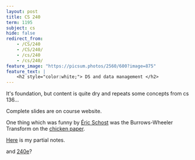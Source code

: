 ```yaml
---
layout: post
title: CS 240
term: 1195
subject: cs
hide: false
redirect_from:
    - /CS/240
    - /CS/240/
    - /cs/240
    - /cs/240/
feature_image: "https://picsum.photos/2560/600?image=875"
feature_text: |
    <h2 style="color:white;"> DS and data management </h2>
---
```


It's foundation, but content is quite dry and repeats some concepts from cs 136...

Complete slides are on course website.

One thing which was funny by [Éric Schost](https://cs.uwaterloo.ca/~eschost/) was the Burrows-Wheeler Transform on the [chicken paper](https://isotropic.org/papers/chicken.pdf).

[Here](/pdfs/1195/cs240.pdf) is my partial notes.

and [240e](../CS240E)?

